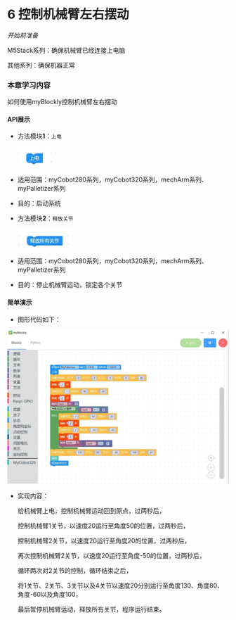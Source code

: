 # 6 控制机械臂左右摆动

<i>开始前准备</i>

M5Stack系列：确保机械臂已经连接上电脑

其他系列：确保机器正常

### 本章学习内容

如何使用myBlockly控制机械臂左右摆动

#### API展示

* 方法模块**1**：`上电`

  <img src="../../../../resource\3-FunctionsAndApplications\6.developmentGuide\myBlocklyAndUlFlow\swing/上电.jpg" style="zoom: 50%;" />

* 适用范围：myCobot280系列，myCobot320系列，mechArm系列、myPalletizer系列

* 目的：启动系统

  

* 方法模块**2**：`释放关节`

  <img src="../../../../resource\3-FunctionsAndApplications\6.developmentGuide\myBlocklyAndUlFlow\swing//释放所有关节.jpg" style="zoom: 50%;" />

* 适用范围：myCobot280系列，myCobot320系列，mechArm系列、myPalletizer系列

* 目的：停止机械臂运动，锁定各个关节

#### 简单演示

* 图形代码如下：

<img src="../../../../resource\3-FunctionsAndApplications\6.developmentGuide\myBlocklyAndUlFlow\swing//左右摆动demo.jpg" style="zoom: 50%;" />



* 实现内容：

  给机械臂上电，控制机械臂运动回到原点，过两秒后，

  控制机械臂1关节，以速度20运行至角度50的位置，过两秒后，

  控制机械臂2关节，以速度20运行至角度20的位置，过两秒后，

  再次控制机械臂2关节，以速度20运行至角度-50的位置，过两秒后，

  循环两次对2关节的控制，循环结束之后，

  将1关节、2关节、3关节以及4关节以速度20分别运行至角度130、角度80、角度-60以及角度100，

  最后暂停机械臂运动，释放所有关节，程序运行结束。
